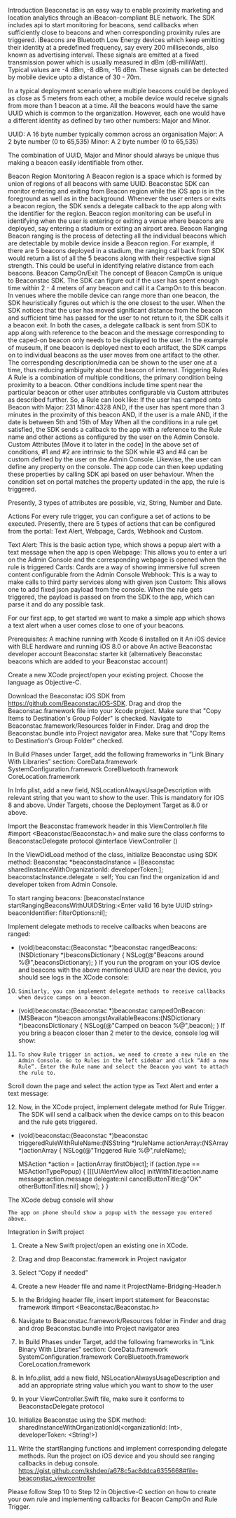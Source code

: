 Introduction
Beaconstac is an easy way to enable proximity marketing and location analytics through an iBeacon-compliant BLE network. The SDK includes api to start monitoring for beacons, send callbacks when sufficiently close to beacons and when corresponding proximity rules are triggered. 
iBeacons are Bluetooth Low Energy devices which keep emitting their identity at a predefined frequency, say every 200 milliseconds, also known as advertising interval. These signals are emitted at a fixed transmission power which is usually measured in dBm (dB-milliWatt). Typical values are -4 dBm, -8 dBm, -16 dBm. These signals can be detected by mobile device upto a distance of 30 - 70m. 

In a typical deployment scenario where multiple beacons could be deployed as close as 5 meters from each other, a mobile device would receive signals from more than 1 beacon at a time. All the beacons would have the same UUID which is common to the organization. However, each one would have a different identity as defined by two other numbers: Major and Minor.

UUID: A 16 byte number typically common across an organisation
Major: A 2 byte number (0 to 65,535) 
Minor: A 2 byte number (0 to 65,535)

The combination of UUID, Major and Minor should always be unique thus making a beacon easily identifiable from other.

Beacon Region Monitoring
A Beacon region is a space which is formed by union of regions of all beacons with same UUID. Beaconstac SDK can monitor entering and exiting from Beacon region while the iOS app is in the foreground as well as in the background. Whenever the user enters or exits a beacon region, the SDK sends a delegate callback to the app along with the identifier for the region.
Beacon region monitoring can be useful in identifying when the user is entering or exiting a venue where beacons are deployed, say entering a stadium or exiting an airport area.
Beacon Ranging
Beacon ranging is the process of detecting all the individual beacons which are detectable by mobile device inside a Beacon region. For example, if there are 5 beacons deployed in a stadium, the ranging call back from SDK would return a list of all the 5 beacons along with their respective signal strength. This could be useful in identifying relative distance from each beacons.
Beacon CampOn/Exit
The concept of Beacon CampOn is unique to Beaconstac SDK. The SDK can figure out if the user has spent enough time within 2 - 4 meters of any beacon and call it a CampOn to this beacon. In venues where the mobile device can range more than one beacon, the SDK heuristically figures out which is the one closest to the user. 
When the SDK notices that the user has moved significant distance from the beacon and sufficient time has passed for the user to not return to it, the SDK calls it a beacon exit. In both the cases, a delegate callback is sent from SDK to app along with reference to the beacon and the message corresponding to the caped-on beacon only needs to be displayed to the user.
In the example of museum, if one beacon is deployed next to each artifact, the SDK camps on to individual beacons as the user moves from one artifact to the other. The corresponding description/media can be shown to the user one at a time, thus reducing ambiguity about the beacon of interest.
Triggering Rules
A Rule is a combination of multiple conditions, the primary condition being proximity to a beacon. Other conditions include time spent near the particular beacon or other user attributes configurable via Custom attributes as described further.
So, a Rule can look like:
If the user has camped onto Beacon with Major: 231 Minor:4328
AND, if the user has spent more than 3 minutes in the proximity of this beacon
AND, if the user is a male
AND, if the date is between 5th and 15th of May
When all the conditions in a rule get satisfied, the SDK sends a callback to the app with a reference to the Rule name and other actions as configured by the user on the Admin Console.
Custom Attributes [Move it to later in the code]
In the above set of conditions, #1 and #2 are intrinsic to the SDK while #3 and #4 can be custom defined by the user on the Admin Console. Likewise, the user can define any property on the console. The app code can then keep updating these properties by calling SDK api based on user behaviour. When the condition set on portal matches the property updated in the app, the rule is triggered. 

Presently, 3 types of attributes are possible, viz, String, Number and Date.

Actions
For every rule trigger, you can configure a set of actions to be executed. Presently, there are 5 types of actions that can be configured from the portal: Text Alert, Webpage, Cards, Webhook and Custom. 
<Link to Exhaustive list of action types>

Text Alert: This is the basic action type, which shows a popup alert with a text message when the app is open
Webpage: This allows you to enter a url on the Admin Console and the corresponding webpage is opened when the rule is triggered
Cards: Cards are a way of showing immersive full screen content configurable from the Admin Console
Webhook: This is a way to make calls to third party services along with given json
Custom: This allows one to add fixed json payload from the console. When the rule gets triggered, the payload is passed on from the SDK to the app, which can parse it and do any possible task.

For our first app, to get started we want to make a simple app which shows a text alert when a user comes close to one of your beacons.

Prerequisites:
A machine running with Xcode 6 installed on it
An iOS device with BLE hardware and running iOS 8.0 or above
An active Beaconstac developer account
Beaconstac starter kit (alternatively Beaconstac beacons which are added to your Beaconstac account)


Create a new XCode project/open your existing project. Choose the language as Objective-C.

Download the Beaconstac iOS SDK from https://github.com/Beaconstac/iOS-SDK. Drag and drop the Beaconstac.framework file into your Xcode project. Make sure that "Copy Items to Destination's Group Folder" is checked. 
Navigate to Beaconstac.framework/Resources folder in Finder. Drag and drop the Beaconstac.bundle into Project navigator area. Make sure that "Copy Items to Destination's Group Folder" checked.

In Build Phases under Target, add the following frameworks in “Link Binary With Libraries” section:
CoreData.framework
SystemConfiguration.framework
CoreBluetooth.framework
CoreLocation.framework

In Info.plist, add a new field, NSLocationAlwaysUsageDescription with relevant string that you want to show to the user. This is mandatory for iOS 8 and above. Under Targets, choose the Deployment Target as 8.0 or above.
 	
Import the Beaconstac framework header in this ViewController.h file 
#import <Beaconstac/Beaconstac.h>
and make sure the class conforms to BeaconstacDelegate protocol
@interface ViewController () <BeaconstacDelegate> 

In the ViewDidLoad method of the class, initialize Beaconstac using SDK method:
Beaconstac *beaconstacInstance = [Beaconstac sharedInstanceWithOrganizationId: <orgId> developerToken:<developerToken>];
beaconstacInstance.delegate = self;
	You can find the organization id and developer token from Admin Console.
	
To start ranging beacons:
[beaconstacInstance startRangingBeaconsWithUUIDString:<Enter valid 16 byte UUID string> beaconIdentifier:<identifier string> filterOptions:nil];

Implement delegate methods to receive callbacks when beacons are ranged:
- (void)beaconstac:(Beaconstac *)beaconstac rangedBeacons:(NSDictionary *)beaconsDictionary
{
    NSLog(@"Beacons around %@",beaconsDictionary);
}
If you run the program on your iOS device and beacons with the above mentioned UUID are near the device, you should see logs in the XCode console:

10.  	Similarly, you can implement delegate methods to receive callbacks when device camps on a beacon.
- (void)beaconstac:(Beaconstac *)beaconstac campedOnBeacon:(MSBeacon *)beacon amongstAvailableBeacons:(NSDictionary *)beaconsDictionary
{
       NSLog(@"Camped on beacon %@",beacon);
}
 If you bring a beacon closer than 2 meter to the device, console log will show:

11.  	To show Rule trigger in action, we need to create a new rule on the Admin Console. Go to Rules in the left sidebar and click “Add a new Rule”. Enter the Rule name and select the Beacon you want to attach the rule to.


Scroll down the page and select the action type as Text Alert and enter a text message:

12.	Now, in the XCode project, implement delegate method for Rule Trigger. The SDK will send a callback when the device camps on to this beacon and the rule gets triggered.

- (void)beaconstac:(Beaconstac *)beaconstac triggeredRuleWithRuleName:(NSString *)ruleName actionArray:(NSArray *)actionArray
{
    NSLog(@"Triggered Rule %@",ruleName);
    
    MSAction *action = [actionArray firstObject];
    if (action.type == MSActionTypePopup) {
        [[[UIAlertView alloc] initWithTitle:action.name message:action.message delegate:nil cancelButtonTitle:@"OK" otherButtonTitles:nil] show];
    }
}

The XCode debug console will show



	The app on phone should show a popup with the message you entered above.


Integration in Swift project

1.	 Create a New Swift project/open an existing one in XCode.


2.	Drag and drop Beaconstac.framework in Project navigator

3.	Select “Copy if needed”
















4.	Create a new Header file and name it ProjectName-Bridging-Header.h




5.	In the Bridging header file, insert import statement for Beaconstac framework
#import <Beaconstac/Beaconstac.h>

6.	Navigate to Beaconstac.framework/Resources folder in Finder and drag and drop Beaconstac.bundle into Project navigator area


7.	In Build Phases under Target, add the following frameworks in “Link Binary With Libraries” section:
CoreData.framework
SystemConfiguration.framework
CoreBluetooth.framework
CoreLocation.framework

8.	In Info.plist, add a new field, NSLocationAlwaysUsageDescription and add an appropriate string value which you want to show to the user 

9.	In your ViewController.Swift file, make sure it conforms to BeaconstacDelegate protocol
10.	Initialize Beaconstac using the SDK method:  sharedInstanceWithOrganizationId(<organizationId: Int>, developerToken: <String!>)
11.	Write the startRanging functions and implement corresponding delegate methods. Run the project on iOS device and you should see ranging callbacks in debug console.
https://gist.github.com/kshdeo/a678c5ac8ddca6355668#file-beaconstac_viewcontroller

Please follow Step 10 to Step 12 in Objective-C section on how to create your own rule and implementing callbacks for Beacon CampOn and Rule Trigger.
